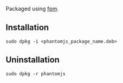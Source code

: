 Packaged using [fpm](https://github.com/jordansissel/fpm).

Installation
-----------
`sudo dpkg -i <phantomjs_package_name.deb>`

Uninstallation
-----------
`sudo dpkg -r phantomjs`
